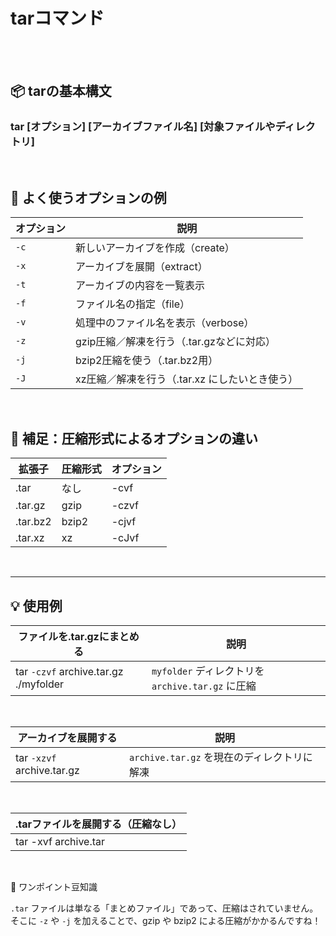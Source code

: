 # tarコマンド

<br>
<br>

## 📦 tarの基本構文

### tar [オプション] [アーカイブファイル名] [対象ファイルやディレクトリ]

<br>


## 🔧 よく使うオプションの例

| オプション | 説明 |
|---|---|
| `-c` | 新しいアーカイブを作成（create）|
| `-x` | アーカイブを展開（extract）|
| `-t` | アーカイブの内容を一覧表示 |
| `-f` | ファイル名の指定（file）|
| `-v` | 処理中のファイル名を表示（verbose）|
| `-z` | gzip圧縮／解凍を行う（.tar.gzなどに対応）|
| `-j` | bzip2圧縮を使う（.tar.bz2用）|
| `-J` | xz圧縮／解凍を行う（.tar.xz にしたいとき使う）|

<br>


## 📎 補足：圧縮形式によるオプションの違い
| 拡張子 | 圧縮形式 | オプション |
|---|---|---|
| .tar | なし | -cvf | 
| .tar.gz | gzip | -czvf | 
| .tar.bz2 | bzip2 | -cjvf | 
| .tar.xz | xz | -cJvf | 

<br>

-------------------------------------------------------------------------------

## 💡 使用例

| ファイルを.tar.gzにまとめる | 説明 |
|-----------|--------|
| tar `-czvf` archive.tar.gz ./myfolder | `myfolder` ディレクトリを `archive.tar.gz` に圧縮 |

<br>

| アーカイブを展開する | 説明 |
|---------|------------|
| tar `-xzvf` archive.tar.gz | `archive.tar.gz` を現在のディレクトリに解凍 |

<br>

| .tarファイルを展開する（圧縮なし）| 
|--------------|
| tar -xvf archive.tar | 

<br>

🧠 ワンポイント豆知識

`.tar` ファイルは単なる「まとめファイル」であって、圧縮はされていません。そこに `-z` や `-j` を加えることで、gzip や bzip2 による圧縮がかかるんですね！
